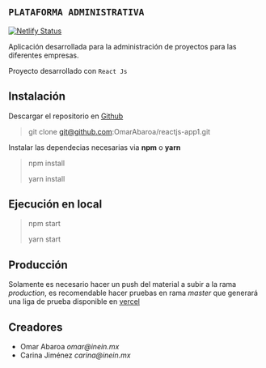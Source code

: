 ## `PLATAFORMA ADMINISTRATIVA`

<!-- [![Netlify Status](https://api.netlify.com/api/v1/badges/c94fe1d6-0bfb-4cc1-a0cc-bf3451e776f6/deploy-status)](https://app.netlify.com/sites/admin-proyectos/deploys) -->
[![Netlify Status](https://api.netlify.com/api/v1/badges/f161e2ca-6c2d-4ed0-87d4-2deb0ef7b992/deploy-status)](https://app.netlify.com/sites/cassanova/deploys)


Aplicación desarrollada para la administración de proyectos para las diferentes empresas.

Proyecto desarrollado con `React Js`

## Instalación

Descargar el repositorio en [Github](https://github.com/OmarAbaroa/reactjs-app1)

> git clone git@github.com:OmarAbaroa/reactjs-app1.git

Instalar las dependecias necesarias via __npm__ o __yarn__

> npm install
> 
> yarn install

## Ejecución en local

> npm start
>
> yarn start

## Producción

Solamente es necesario hacer un push del material a subir a la rama _production_, es recomendable hacer pruebas en rama _master_ que generará una liga de prueba disponible en [vercel](https://vercel.com/omar6/adminproyectos)

## Creadores

* Omar Abaroa _omar@inein.mx_
* Carina Jiménez _carina@inein.mx_